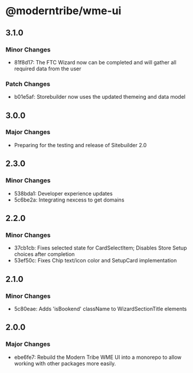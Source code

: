 # @moderntribe/wme-ui

## 3.1.0

### Minor Changes

- 81f8d17: The FTC Wizard now can be completed and will gather all required data from the user

### Patch Changes

- b01e5af: Storebuilder now uses the updated themeing and data model

## 3.0.0

### Major Changes

- Preparing for the testing and release of Sitebuilder 2.0

## 2.3.0

### Minor Changes

- 538bda1: Developer experience updates
- 5c6be2a: Integrating nexcess to get domains

## 2.2.0

### Minor Changes

- 37cb1cb: Fixes selected state for CardSelectItem; Disables Store Setup choices after completion
- 53ef50c: Fixes Chip text/icon color and SetupCard implementation

## 2.1.0

### Minor Changes

- 5c80eae: Adds 'isBookend' className to WizardSectionTitle elements

## 2.0.0

### Major Changes

- ebe6fe7: Rebuild the Modern Tribe WME UI into a monorepo to allow working with other packages more easily.
